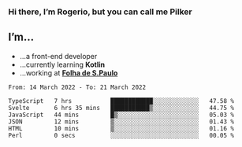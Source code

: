 ### Hi there, I’m Rogerio, but you can call me Pilker

## I’m…
- …a front-end developer
- …currently learning **Kotlin**
- …working at [**Folha de S.Paulo**](https://www.folha.com.br/)

<!--START_SECTION:waka-->

```text
From: 14 March 2022 - To: 21 March 2022

TypeScript   7 hrs           ████████████░░░░░░░░░░░░░   47.58 %
Svelte       6 hrs 35 mins   ███████████▒░░░░░░░░░░░░░   44.75 %
JavaScript   44 mins         █▒░░░░░░░░░░░░░░░░░░░░░░░   05.03 %
JSON         12 mins         ▒░░░░░░░░░░░░░░░░░░░░░░░░   01.43 %
HTML         10 mins         ▒░░░░░░░░░░░░░░░░░░░░░░░░   01.16 %
Perl         0 secs          ░░░░░░░░░░░░░░░░░░░░░░░░░   00.05 %
```

<!--END_SECTION:waka-->
